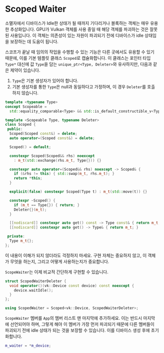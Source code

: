# Scoped Waiter

소멸자에서 디바이스가 Idle한 상태가 될 때까지 기다리거나 블록하는 객체는 매우 유용한 추상화입니다. GPU가 Vulkan 객체를 사용 중일 때 해당 객체를 파괴하는 것은 잘못된 사용입니다. 이 객체는 의존성이 있는 자원이 파괴되기 전에 디바이스가 idle 상태임을 보장하는 데 도움이 됩니다.

스코프가 끝날 때 임의의 작업을 수행할 수 있는 기능은 다른 곳에서도 유용할 수 있기 때문에, 이를 기본 템플릿 클래스 `Scoped`로 캡슐화합니다. 이 클래스는 포인터 타입 `Type*` 대신에 값 `Type`을 담는 `unique_ptr<Type, Deleter>`와 유사하지만, 다음과 같은 제약이 있습니다.

1. `Type`은 기본 생성자가 있어야 합니다.
2. 기본 생성자를 통한 `Type`은 null과 동일하다고 가정하며, 이 경우 `Deleter`를 호출하지 않습니다.

```cpp
template <typename Type>
concept Scopeable =
  std::equality_comparable<Type> && std::is_default_constructible_v<Type>;

template <Scopeable Type, typename Deleter>
class Scoped {
 public:
  Scoped(Scoped const&) = delete;
  auto operator=(Scoped const&) = delete;

  Scoped() = default;

  constexpr Scoped(Scoped&& rhs) noexcept
    : m_t(std::exchange(rhs.m_t, Type{})) {}

  constexpr auto operator=(Scoped&& rhs) noexcept -> Scoped& {
    if (&rhs != this) { std::swap(m_t, rhs.m_t); }
    return *this;
  }

  explicit(false) constexpr Scoped(Type t) : m_t(std::move(t)) {}

  constexpr ~Scoped() {
    if (m_t == Type{}) { return; }
    Deleter{}(m_t);
  }

  [[nodiscard]] constexpr auto get() const -> Type const& { return m_t; }
  [[nodiscard]] constexpr auto get() -> Type& { return m_t; }

 private:
  Type m_t{};
};
```

이 내용이 이해가 되지 않더라도 걱정하지 마세요. 구현 자체는 중요하지 않고, 이 객체가 무엇을 하는지, 그리고 어떻게 사용하는지가 중요합니다.

`ScopeWaiter`는 이제 비교적 간단하게 구현할 수 있습니다.

```cpp
struct ScopedWaiterDeleter {
  void operator()(vk::Device const device) const noexcept {
    device.waitIdle();
  }
};

using ScopedWaiter = Scoped<vk::Device, ScopedWaiterDeleter>;
```

`ScopeWaiter` 멤버를 `App`의 멤버 리스트 맨 마지막에 추가하세요. 이는 반드시 마지막에 선언되어야 하며, 그렇게 해야 이 멤버가 가장 먼저 파괴되기 때문에 다른 멤버들이 파괴되기 전에 idle 상태가 되는 것을 보장할 수 있습니다. 이를 디바이스 생성 후에 초기화합니다.

```cpp
m_waiter = *m_device;
```
